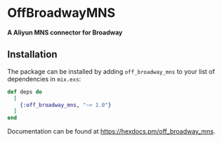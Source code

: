 # OffBroadwayMNS

**A Aliyun MNS connector for Broadway**

## Installation

The package can be installed by adding `off_broadway_mns` to your list of dependencies in `mix.exs`:

```elixir
def deps do
  [
    {:off_broadway_mns, "~> 1.0"}
  ]
end
```

Documentation can be found at <https://hexdocs.pm/off_broadway_mns>.

